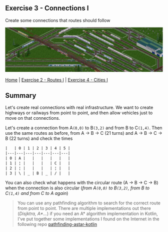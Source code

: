 ## Exercise 3 - Connections I

Create some connections that routes should follow

<kbd> <img src="exercise_3_header.png" /> </kbd>

[Home](../README.md) | [Exercise 2 - Routes I](exercise-2.md) | [Exercise 4 - Cities I](exercise-4.md)

## Summary

Let's create real connections with real infrastructure. We want to create highways or railways from point to point, and
then allow vehicles just to move on that connections.

Let's create a connection from A`(0,0)` to B`(3,2)` and from B to C`(1,4)`. Then use the same routes as before, from A
&rarr; B &rarr; C (21 turns) and A &rarr; B &rarr; C &rarr; B (22 turns) and check the times

    |   | 0 | 1 | 2 | 3 | 4 | 5 |
    |---|---|---|---|---|---|---|
    | 0 | A |   |   |   |   |   |
    | 1 | ¦ |   |   |   | C |   |
    | 2 | ¦ |   |   |   | ¦ |   |
    | 3 | \ | _ | B | _ | / |   |

You can also check what happens with the circular route (A &rarr; B &rarr; C &rarr; B) when the connection is also
circular (_from A`(0,0)` to B`(3,2)`, from B to C`(1,4)` and from C to A again_)

> You can use any pathfinding algorithm to search for the correct route from point to point. There are multiple implementations out there (_Disjktra, A*..._)
> if you need an A* algorithm implementation in Kotlin, I've put together some implementations I found on the Internet in the following repo [pathfinding-astar-kotlin](https://github.com/caay2000/pathfinding-astar-kotlin)

